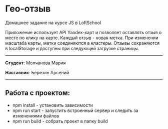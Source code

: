 # Гео-отзыв

Домашнее задание на курсе JS в LoftSchool

Приложение использует API Yandex-карт и позволяет оставлять отзыв о месте по клику на карте. Каждый отзыв - новая метка. При изменении масштаба карты, метки соединяются в кластеры. Отзывы сохраняются в localStorage и доступны при следующей загрузке страницы.

-------

**Студент**: Молчанова Мария

**Наставник**: Березин Арсений

-------

## Работа с проектом:
* npm install - установить зависимости
* npm run start - запустить встроенный сервер и следить за изменениями файлов
* npm run build - собрать проект в папку build
